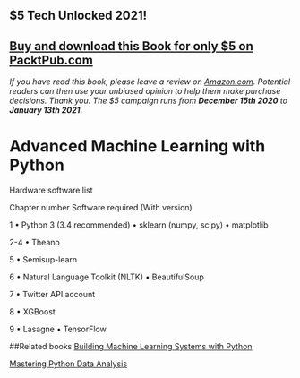 ## $5 Tech Unlocked 2021!
[Buy and download this Book for only $5 on PacktPub.com](https://www.packtpub.com/product/advanced-machine-learning-with-python/9781784398637)
-----
*If you have read this book, please leave a review on [Amazon.com](https://www.amazon.com/gp/product/1784398632).     Potential readers can then use your unbiased opinion to help them make purchase decisions. Thank you. The $5 campaign         runs from __December 15th 2020__ to __January 13th 2021.__*

# Advanced Machine Learning with Python

Hardware software list


Chapter number	Software required (With version)




1   •	Python 3 (3.4 recommended)
    •	sklearn (numpy, scipy)
    •	matplotlib

2-4	•	Theano

5	  •	Semisup-learn

6	  •	Natural Language Toolkit (NLTK)
    •	BeautifulSoup

7	  •	Twitter API account

8	  •	XGBoost

9	  •	Lasagne
    •	TensorFlow
                
##Related books
[Building Machine Learning Systems with Python](https://www.packtpub.com/big-data-and-business-intelligence/building-machine-learning-systems-python?utm_source=github&utm_medium=repository&utm_campaign=9781782161400)

[Mastering Python Data Analysis](https://www.packtpub.com/big-data-and-business-intelligence/mastering-python-data-analysis?utm_source=github&utm_medium=repository&utm_campaign=9781783553297)
